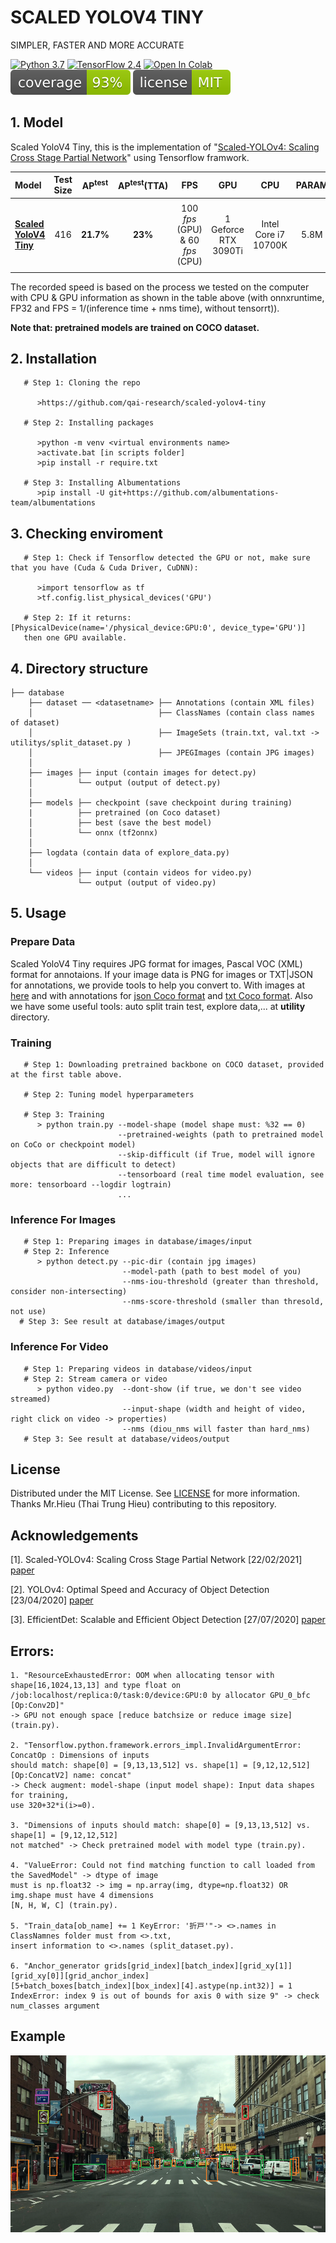 # SCALED YOLOV4 TINY

SIMPLER, FASTER AND MORE ACCURATE

[![Python 3.7](https://img.shields.io/badge/Python-3.7-3776AB)](https://www.python.org/downloads/release/python-360/)
[![TensorFlow 2.4](https://img.shields.io/badge/TensorFlow-2.4-FF6F00?logo=tensorflow)](https://github.com/tensorflow/tensorflow/releases/tag/v2.2.0)
[![Open In Colab](https://colab.research.google.com/assets/colab-badge.svg)](https://colab.research.google.com/)
[![Coverage](https://github.com/nguyentruonglau/scaled-yolov4-tiny/blob/main/images/coverage-93%25-green.svg)](https://github.com/nguyentruonglau/scaled-yolov4-tiny)
[![License](https://github.com/nguyentruonglau/scaled-yolov4-tiny/blob/main/images/license-MIT-green.svg)](https://github.com/nguyentruonglau/scaled-yolov4-tiny/blob/main/LICENSE.txt)

## 1. Model

Scaled YoloV4 Tiny, this is the implementation of "[Scaled-YOLOv4: Scaling Cross Stage Partial Network](https://arxiv.org/abs/2011.08036)" using Tensorflow framwork.

| Model | Test Size | AP<sup>test</sup> | AP<sup>test</sup>(TTA) | FPS | GPU | CPU | PARAM | CAPACITY |
| :-- | :-: | :-: | :-: | :-: | :-: | :-: | :-: | :-: |
|  |  |  |  |  |  |  |
| **[Scaled YoloV4 Tiny](https://drive.google.com/file/d/1j8BKl18zl60q6dQLwegKK2aYi_-znLrX/view?usp=sharing)** | 416 | **21.7%** | **23%** | 100 *fps* (GPU) & 60 *fps* (CPU) | 1 Geforce RTX 3090Ti | Intel Core i7 10700K | 5.8M  | 23.1MB |
|  |  |  |  |  |  |  |

The recorded speed is based on the process we tested on the computer with CPU & GPU information as shown in the table above (with onnxruntime, FP32 and FPS = 1/(inference time + nms time), without tensorrt)).

**Note that: pretrained models are trained on COCO dataset.**

## 2. Installation

```
   # Step 1: Cloning the repo
   
      >https://github.com/qai-research/scaled-yolov4-tiny

   # Step 2: Installing packages
  
      >python -m venv <virtual environments name>
      >activate.bat [in scripts folder]
      >pip install -r require.txt
      
   # Step 3: Installing Albumentations
      >pip install -U git+https://github.com/albumentations-team/albumentations
```

## 3. Checking enviroment

```
   # Step 1: Check if Tensorflow detected the GPU or not, make sure that you have (Cuda & Cuda Driver, CuDNN):
   
      >import tensorflow as tf
      >tf.config.list_physical_devices('GPU')
   
   # Step 2: If it returns: [PhysicalDevice(name='/physical_device:GPU:0', device_type='GPU')]
   then one GPU available.
```

## 4. Directory structure
```
├── database
    ├── dataset ── <datasetname> ├── Annotations (contain XML files)
    │                            ├── ClassNames (contain class names of dataset)
    │                            ├── ImageSets (train.txt, val.txt -> utilitys/split_dataset.py )
    │                            ├── JPEGImages (contain JPG images)
    │
    ├── images ├── input (contain images for detect.py)
    │          └── output (output of detect.py)
    │
    ├── models ├── checkpoint (save checkpoint during training)
    |          ├── pretrained (on Coco dataset)
    │          ├── best (save the best model)
    │          └── onnx (tf2onnx)
    │
    ├── logdata (contain data of explore_data.py)
    │
    └── videos ├── input (contain videos for video.py)
               └── output (output of video.py)
```

## 5. Usage

### Prepare Data
Scaled YoloV4 Tiny requires JPG format for images, Pascal VOC (XML) format for annotaions. If your image data is PNG for images or TXT|JSON for annotations, we provide tools to help you convert to. With images at [here](https://github.com/nguyentruonglau/png2jpg) and with annotations for [json Coco format](https://github.com/nguyentruonglau/json2xml) and [txt Coco format](https://github.com/nguyentruonglau/txt2xml). Also we have some useful tools: auto split train test, explore data,... at **utility** directory.


### Training

```
   # Step 1: Downloading pretrained backbone on COCO dataset, provided at the first table above.
   
   # Step 2: Tuning model hyperparameters
   
   # Step 3: Training
      > python train.py --model-shape (model shape must: %32 == 0)
                        --pretrained-weights (path to pretrained model on CoCo or checkpoint model)
                        --skip-difficult (if True, model will ignore objects that are difficult to detect)
                        --tensorboard (real time model evaluation, see more: tensorboard --logdir logtrain)
                        ...
```

### Inference For Images
```
   # Step 1: Preparing images in database/images/input
   # Step 2: Inference
      > python detect.py --pic-dir (contain jpg images)
                         --model-path (path to best model of you)
                         --nms-iou-threshold (greater than threshold, consider non-intersecting)
                         --nms-score-threshold (smaller than thresold, not use)
  # Step 3: See result at database/images/output
```

### Inference For Video

```
   # Step 1: Preparing videos in database/videos/input
   # Step 2: Stream camera or video
      > python video.py  --dont-show (if true, we don't see video streamed)
                         --input-shape (width and height of video, right click on video -> properties)
                         --nms (diou_nms will faster than hard_nms)
   # Step 3: See result at database/videos/output
```


<!-- LICENSE -->
## License

Distributed under the MIT License. See [LICENSE](https://github.com/qai-research/scaled-yolov4-tiny/blob/main/LICENSE.txt) for more information. Thanks Mr.Hieu (Thai Trung Hieu) contributing to this repository.


## Acknowledgements

[1]. Scaled-YOLOv4: Scaling Cross Stage Partial Network [22/02/2021] [paper](https://arxiv.org/abs/2011.08036)

[2]. YOLOv4: Optimal Speed and Accuracy of Object Detection [23/04/2020] [paper](https://arxiv.org/abs/2004.10934)

[3]. EfficientDet: Scalable and Efficient Object Detection [27/07/2020] [paper](https://arxiv.org/abs/1911.09070)

## Errors:

```
1. "ResourceExhaustedError: OOM when allocating tensor with shape[16,1024,13,13] and type float on 
/job:localhost/replica:0/task:0/device:GPU:0 by allocator GPU_0_bfc [Op:Conv2D]"
-> GPU not enough space [reduce batchsize or reduce image size] (train.py).

2. "Tensorflow.python.framework.errors_impl.InvalidArgumentError: ConcatOp : Dimensions of inputs 
should match: shape[0] = [9,13,13,512] vs. shape[1] = [9,12,12,512] [Op:ConcatV2] name: concat" 
-> Check augment: model-shape (input model shape): Input data shapes for training, 
use 320+32*i(i>=0).

3. "Dimensions of inputs should match: shape[0] = [9,13,13,512] vs. shape[1] = [9,12,12,512] 
not matched" -> Check pretrained model with model type (train.py).

4. "ValueError: Could not find matching function to call loaded from the SavedModel" -> dtype of image
must is np.float32 -> img = np.array(img, dtype=np.float32) OR img.shape must have 4 dimensions 
[N, H, W, C] (train.py).

5. "Train_data[ob_name] += 1 KeyError: '折戸'"-> <>.names in ClassNamnes folder must from <>.txt, 
insert information to <>.names (split_dataset.py).

6. "Anchor_generator grids[grid_index][batch_index][grid_xy[1]][grid_xy[0]][grid_anchor_index]
[5+batch_boxes[batch_index][box_index][4].astype(np.int32)] = 1
IndexError: index 9 is out of bounds for axis 0 with size 9" -> check num_classes argument
```

## Example

![](https://github.com/nguyentruonglau/scaled-yolov4-tiny/blob/main/images/demo.png)
